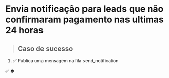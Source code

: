 # Envia notificação para leads que não confirmaram pagamento nas ultimas 24 horas

> ## Caso de sucesso

1. ✅ Publica uma mensagem na fila send_notification


✅
⛔